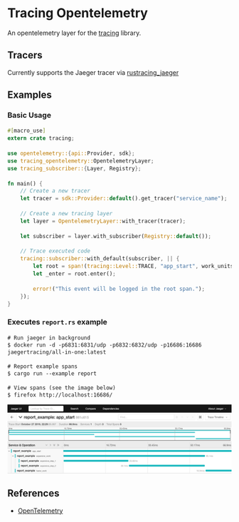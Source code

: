 # Tracing Opentelemetry

An opentelemetry layer for the [tracing] library.

[tracing]: https://github.com/tokio-rs/tracing

## Tracers

Currently supports the Jaeger tracer via [rustracing_jaeger]

[rustracing_jaeger]: https://github.com/sile/rustracing_jaeger

Examples
--------

### Basic Usage

```rust
#[macro_use]
extern crate tracing;

use opentelemetry::{api::Provider, sdk};
use tracing_opentelemetry::OpentelemetryLayer;
use tracing_subscriber::{Layer, Registry};

fn main() {
    // Create a new tracer
    let tracer = sdk::Provider::default().get_tracer("service_name");

    // Create a new tracing layer
    let layer = OpentelemetryLayer::with_tracer(tracer);

    let subscriber = layer.with_subscriber(Registry::default());

    // Trace executed code
    tracing::subscriber::with_default(subscriber, || {
        let root = span!(tracing::Level::TRACE, "app_start", work_units = 2);
        let _enter = root.enter();

        error!("This event will be logged in the root span.");
    });
}
```

### Executes `report.rs` example

```console
# Run jaeger in background
$ docker run -d -p6831:6831/udp -p6832:6832/udp -p16686:16686 jaegertracing/all-in-one:latest

# Report example spans
$ cargo run --example report

# View spans (see the image below)
$ firefox http://localhost:16686/
```

![Jaeger UI](trace.png)

References
----------

- [OpenTelemetry](https://opentelemetry.io/)